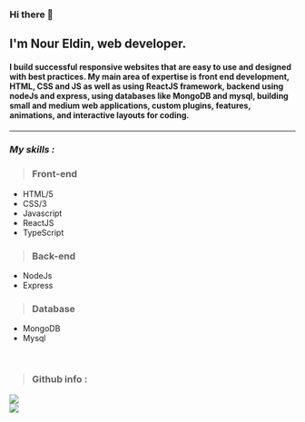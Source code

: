 ### Hi there 👋

## I'm Nour Eldin, web developer.

<h4> I build successful responsive websites that are easy to use and designed with best practices. My main area of ​​expertise is front end development, HTML, CSS and JS as well as using ReactJS framework, backend using nodeJs and express, using databases like MongoDB and mysql, building small and medium web applications, custom plugins, features, animations, and interactive layouts for coding.
 </h4>
<hr/>

### _My skills :_ 
> ### Front-end

 - HTML/5
 - CSS/3
 - Javascript
 - ReactJS
 - TypeScript
 
 > ### Back-end 
 - NodeJs
 - Express
> ### Database
 - MongoDB
 - Mysql
<br>

 
> ### Github info :
<img src="https://github-readme-stats.vercel.app/api?username=Nourtaha13&show_icons=true&theme=locale" />
<br>
<img src="https://github-readme-stats.vercel.app/api/top-langs/?username=Nourtaha13&theme=compact" />





